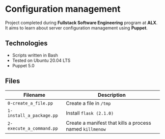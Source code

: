 # Configuration management
Project completed during **Fullstack Software Engineering** program at **ALX**. It aims to learn about server configuration management using **Puppet**.

## Technologies
* Scripts written in Bash
* Tested on Ubuntu 20.04 LTS
* Puppet 5.0

## Files

| Filename | Description |
| -------- | ----------- |
| `0-create_a_file.pp` | Create a file in `/tmp` |
| `1-install_a_package.pp` | Install `flask (2.1.0)` |
| `2-execute_a_command.pp` | Create a manifest that kills a process named `killmenow` |
